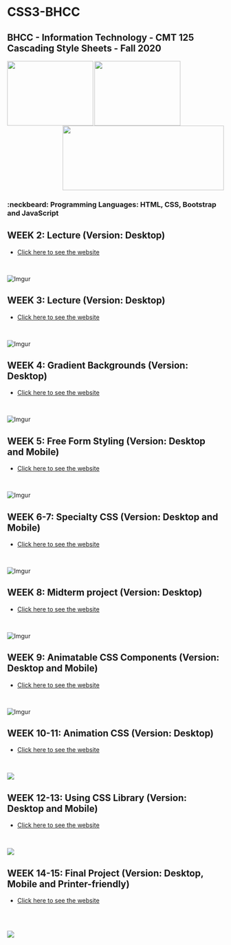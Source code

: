 # CSS3-BHCC

## BHCC - Information Technology - CMT 125 Cascading Style Sheets - Fall 2020

<img align="left" width="200" height="150" src="https://media.giphy.com/media/l3vRfNA1p0rvhMSvS/giphy.gif">

<img align="left" width="200" height="150" src="https://media.giphy.com/media/fsEaZldNC8A1PJ3mwp/giphy.gif">
<p align="right">
  <img width="375" height="150" src="https://services.jsatech.com/custom/cached/104/images/header_image.jpg">
</p>

### :neckbeard: Programming Languages: HTML, CSS, Bootstrap and JavaScript

## WEEK 2: Lecture (Version: Desktop)
- [Click here to see the website](https://keen-blackwell-3a4811.netlify.app/)
<br>

![Imgur](https://i.imgur.com/SEdSzDc.png)

## WEEK 3: Lecture (Version: Desktop)
- [Click here to see the website](https://hopeful-wing-9780f5.netlify.app/)
<br>

![Imgur](https://i.imgur.com/vvBc2Rs.png)

## WEEK 4: Gradient Backgrounds (Version: Desktop)
- [Click here to see the website](https://infallible-mirzakhani-9db2f0.netlify.app/)
<br>

![Imgur](https://i.imgur.com/ZHGiFCs.png)

## WEEK 5: Free Form Styling (Version: Desktop and Mobile)
- [Click here to see the website](https://optimistic-keller-49f9b8.netlify.app/)
<br>

![Imgur](https://i.imgur.com/v0F6XLw.png)

## WEEK 6-7: Specialty CSS (Version: Desktop and Mobile)
- [Click here to see the website](https://focused-kirch-1ac797.netlify.app/)
<br>

![Imgur](https://i.imgur.com/Bt3nA5v.png)

## WEEK 8: Midterm project (Version: Desktop)
- [Click here to see the website](https://youthful-dubinsky-cce17c.netlify.app/)
<br>

![Imgur](https://i.imgur.com/kgFtmqH.png)

## WEEK 9: Animatable CSS Components (Version: Desktop and Mobile)
- [Click here to see the website](https://quizzical-lalande-bf2a10.netlify.app/)
<br>

![Imgur](https://i.imgur.com/izjYhxk.png)

## WEEK 10-11: Animation CSS (Version: Desktop)
- [Click here to see the website](https://compassionate-bardeen-d6644c.netlify.app/)
<br>

![](https://github.com/thiagobardini/CSS-BHCC/blob/master/week10-11/image/animationCSS3.gif)

## WEEK 12-13: Using CSS Library (Version: Desktop and Mobile)
- [Click here to see the website](https://musing-lovelace-59f57b.netlify.app/)
<br>

![](https://i.imgur.com/qDpMK6H.png)

## WEEK 14-15: Final Project (Version: Desktop, Mobile and Printer-friendly)
- [Click here to see the website](https://loving-blackwell-ce1b73.netlify.app/)
<br>
<br>

![](https://github.com/thiagobardini/CSS-BHCC/blob/master/week14-15/video/theDesignGif.gif)

<!-- 
<p style="text-align:center">Desktop Version </p>

![](https://i.imgur.com/3ccAFjE.png)

<p style="text-align:center">Mobile Version </p>

![](https://i.imgur.com/xIwDUm1.png)

<p style="text-align:center">Printer-friendly</p>

![](https://i.imgur.com/U9RyLnB.png) -->